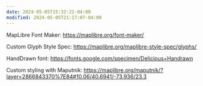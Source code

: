 ```yaml
---
date: 2024-05-05T15:32:21-04:00
modified: 2024-05-05T21:17:07-04:00
---
```


MapLibre Font Maker: <https://maplibre.org/font-maker/>

Custom Glyph Style Spec: <https://maplibre.org/maplibre-style-spec/glyphs/>

HandDrawn font: <https://fonts.google.com/specimen/Delicious+Handrawn>

Custom styling with Maputnik: <https://maplibre.org/maputnik/?layer=2866843370%7E84#10.06/40.6941/-73.936/23.3>
